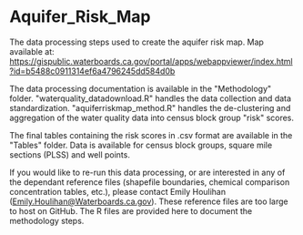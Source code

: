 # Aquifer_Risk_Map
The data processing steps used to create the aquifer risk map. 
Map available at: https://gispublic.waterboards.ca.gov/portal/apps/webappviewer/index.html?id=b5488c0911314ef6a4796245dd584d0b

The data processing documentation is available in the "Methodology" folder. "waterquality_datadownload.R"
handles the data collection and data standardization. "aquiferriskmap_method.R" handles
the de-clustering and aggregation of the water quality data into census block group "risk" scores.

The final tables containing the risk scores in .csv format are available in the "Tables" folder. Data is available for census block groups, square mile sections (PLSS) and well points.

If you would like to re-run this data processing, or are interested in any of the dependant reference files
(shapefile boundaries, chemical comparison concentration tables, etc.), please contact Emily Houlihan 
(Emily.Houlihan@Waterboards.ca.gov). These reference files are too large to host on GitHub.
The R files are provided here to document the methodology steps.
